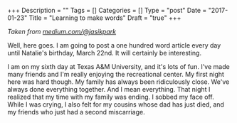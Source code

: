 +++
Description = ""
Tags = []
Categories = []
Type = "post"
Date = "2017-01-23"
Title = "Learning to make words"
Draft = "true"
+++

*Taken from [medium.com/@jasikpark](https://medium.com/@jasikpark)*

Well, here goes. I am going to post a one hundred word article every day until Natalie's birthday, March 22nd. It will certainly be interesting. 

I am on my sixth day at Texas A&M University, and it's lots of fun. I've made many friends and I'm really enjoying the recreational center. My first night here was hard though. My family has always been ridiculously close. We've always done everything together. And I mean everything. That night I realized that my time with my family was ending. I sobbed my face off. While I was crying, I also felt for my cousins whose dad has just died, and my friends who just had a second miscarriage.